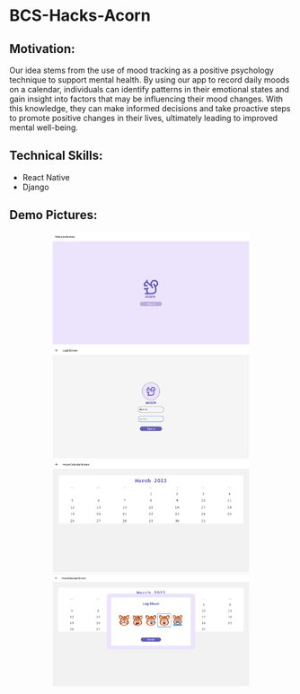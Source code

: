 # BCS-Hacks-Acorn

## Motivation:
Our idea stems from the use of mood tracking as a positive psychology technique to support mental health. By using our app to record daily moods on a calendar, individuals can identify patterns in their emotional states and gain insight into factors that may be influencing their mood changes. With this knowledge, they can make informed decisions and take proactive steps to promote positive changes in their lives, ultimately leading to improved mental well-being.

## Technical Skills:
- React Native
- Django

## Demo Pictures:
<div align="center">
   <img src="Acorn/app/assets/demo_pics/demo1.png"  height=200><img src="Acorn/app/assets/demo_pics/demo2.png" height=200>
</div>
<div align="center">
   <img src="Acorn/app/assets/demo_pics/demo3.png"  height=200><img src="Acorn/app/assets/demo_pics/demo4.png" height=200>
</div>
